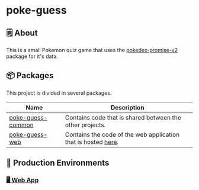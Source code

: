 # poke-guess

## 🗒  About

This is a small Pokemon quiz game that uses the [pokedex-promise-v2](https://github.com/PokeAPI/pokedex-promise-v2) package for it's data.

## 📦 Packages

This project is divided in several packages.

| Name                                        | Description                                                                                       |
| ------------------------------------------- | ------------------------------------------------------------------------------------------------- |
| [poke-guess-common](./src/common/readme.md) | Contains code that is shared between the other projects.                                          |
| [poke-guess-web](./src/web-app/readme.md)   | Contains the code of the web application that is hosted [here](https://pokemon.robin-thoene.com). |

## 🚀 Production Environments

### [🖥 Web App](https://pokemon.robin-thoene.com/)
